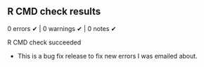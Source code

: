 ## R CMD check results

0 errors ✔ | 0 warnings ✔ | 0 notes ✔

R CMD check succeeded

* This is a bug fix release to fix new errors I was emailed about.
